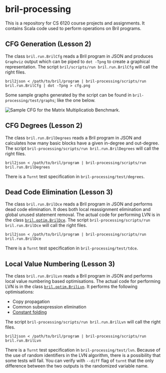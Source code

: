 # bril-processing

This is a repository for CS 6120 course projects and assignments. It contains Scala code used to
perform operations on Bril programs.

## CFG Generation (Lesson 2)

The class `bril.run.BrilCfg` reads a Bril program in JSON and produces `Graphviz` output which
can be piped to `dot -Tpng` to create a graphical representation. The script `bril/scripts/run bril.run.BrilCfg`
will call the right files.

```
bril2json < /path/to/bril/program | bril-processing/scripts/run bril.run.BrilCfg | dot -Tpng > cfg.png
```

Some sample graphs generated by the script can be found in `bril-processing/test/graphs`; like the one below.

![Sample CFG for the Matrix Multiplicatiob Benchmark.](bril-processing/test/cfg/graph_matmul.png "mat-mul.bril CFG")

## CFG Degrees (Lesson 2)

The class `bril.run.BrilDegrees` reads a Bril program in JSON and calculates how many
basic blocks have a given in-degree and out-degree. The script `bril-processing/scripts/run bril.run.BrilDegrees`
will call the right files.

```
bril2json < /path/to/bril/program | bril-processing/scripts/run bril.run.BrilDegrees
```

There is a `Turnt` test specification in `bril-processing/test/degrees`.

## Dead Code Elimination (Lesson 3)

The class `bril.run.BrilDce` reads a Bril program in JSON and performs dead code elimination. It
does both local reassignment elimination and global unused statement removal.
The actual code for performing LVN is in the class
[`bril.optim.BrilDce`](bril-processing/src/main/scala/bril/optim/BrilDce.scala). The script
`bril-processing/scripts/run bril.run.BrilDce` will call the right files.

```
bril2json < /path/to/bril/program | bril-processing/scripts/run bril.run.BrilDce
```

There is a `Turnt` test specification in `bril-processing/test/tdce`.

## Local Value Numbering (Lesson 3)

The class `bril.run.BrilLvn` reads a Bril program in JSON and performs local value numbering
based optimisations. The actual code for performing LVN is in the class
[`bril.optim.BrilLvn`](bril-processing/src/main/scala/bril/optim/BrilLvn.scala).
It performs the following optimisations:
* Copy propagation
* Common subexpression elimination
* [Constant folding](bril-processing/src/main/scala/bril/optim/BrilConstant.scala)

The script `bril-processing/scripts/run bril.run.BrilLvn` will call the right files.

```
bril2json < /path/to/bril/program | bril-processing/scripts/run bril.run.BrilLvn
```

There is a `Turnt` test specification in `bril-processing/test/lvn`. Because of the use of random identifiers in
the LVN algorithm, there is a possibility that some tests will fail. You can verify with `--diff` flag of `turnt` that
the only difference between the two outputs is the randomized variable name.
